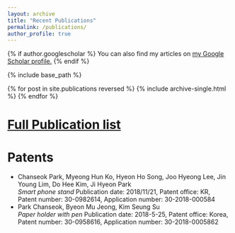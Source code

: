 ```yaml
---
layout: archive
title: "Recent Publications"
permalink: /publications/
author_profile: true
---
```


{% if author.googlescholar %}
  You can also find my articles on <u><a href="{{author.googlescholar}}">my Google Scholar profile</a>.</u>
{% endif %}

{% include base_path %}

{% for post in site.publications reversed %}
  {% include archive-single.html %}
{% endfor %}

[Full Publication list](https://sites.google.com/view/appliedstat/publication)
======




Patents
======

+ Chanseok Park, Myeong Hun Ko, Hyeon Ho Song, Joo Hyeong Lee, Jin Young Lim, Do Hee Kim, Ji Hyeon Park <br />
  _Smart phone stand_
  Publication date: 2018/11/21, 
  Patent office: KR, 
  Patent number: 30-0982614, 
  Application number: 30-2018-000584
+ Park Chanseok, Byeon Mu Jeong, Kim Seung Su <br />
  _Paper holder with pen_ 
  Publication date: 2018-5-25, 
  Patent office: Korea, 
  Patent number: 30-0958616,
  Application number: 30-2018-0005862

